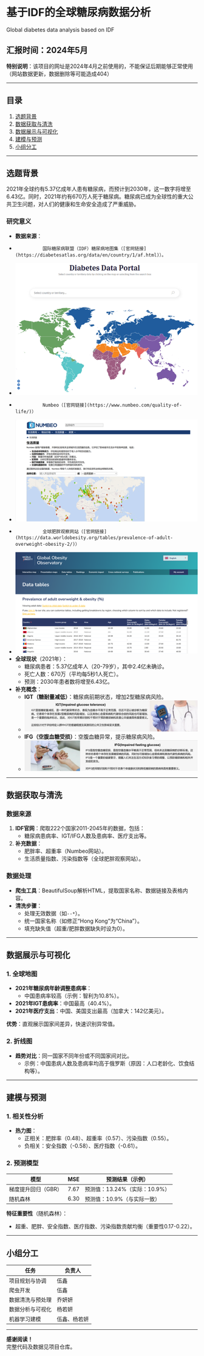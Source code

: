 # 基于IDF的全球糖尿病数据分析

Global diabetes data analysis based on IDF  

**汇报时间**：2024年5月  
---
**特别说明**：该项目的网址是2024年4月之前使用的，不能保证后期能够正常使用（网站数据更新，数据删除等可能造成404）


---

## 目录
1. [选题背景](#选题背景)  
2. [数据获取与清洗](#数据获取与清洗)  
3. [数据展示与可视化](#数据展示与可视化)  
4. [建模与预测](#建模与预测)  
5. [小组分工](#小组分工)  

---

## 选题背景
2021年全球约有5.37亿成年人患有糖尿病，而预计到2030年，这一数字将增至6.43亿。同时，2021年约有670万人死于糖尿病。糖尿病已成为全球性的重大公共卫生问题，对人们的健康和生命安全造成了严重威胁。


### 研究意义
- **数据来源**：
-               国际糖尿病联盟（IDF）糖尿病地图集（[官网链接](https://diabetesatlas.org/data/en/country/1/af.html)）。
- ![示例图像](/image/Http/糖尿病.png)
-               Numbeo（[官网链接](https://www.numbeo.com/quality-of-life/)）
- ![示例图像](/image/Http/Numbeo.png)
-               全球肥胖观察网站（[官网链接](https://data.worldobesity.org/tables/prevalence-of-adult-overweight-obesity-2/)）
- ![示例图像](/image/Http/肥胖网.png)
- **全球现状**（2021年）：  
  - 糖尿病患者：5.37亿成年人（20-79岁），其中2.4亿未确诊。  
  - 死亡人数：670万（平均每5秒1人死亡）。  
  - 预测：2030年患者数将增至6.43亿。  
- **补充概念**：  
  - **IGT（糖耐量减低）**：糖尿病前期状态，增加2型糖尿病风险。
  -  ![示例图像](/image/IGT_IFG/IGT.png)
  - **IFG（空腹血糖受损）**：空腹血糖异常，提示糖尿病风险。  
  -  ![示例图像](/image/IGT_IFG/IFG.png)
---

## 数据获取与清洗
### 数据来源
1. **IDF官网**：爬取222个国家2011-2045年的数据，包括：  
   - 糖尿病患病率、IGT/IFG人数及患病率、医疗支出等。  
2. **补充数据**：  
   - 肥胖率、超重率（Numbeo网站）。  
   - 生活质量指数、污染指数等（全球肥胖观察网站）。  

### 数据处理
- **爬虫工具**：BeautifulSoup解析HTML，提取国家名称、数据链接及表格内容。  
- **清洗步骤**：  
  - 处理无效数据（如`--*`）。  
  - 统一国家名称（如修正“Hong Kong”为“China”）。  
  - 填充缺失值（超重/肥胖数据缺失时设为0）。  

---

## 数据展示与可视化
### 1. 全球地图
- **2021年糖尿病年龄调整患病率**：  
  - 中国患病率较高（示例：智利为10.8%）。  
- **2021年IGT患病率**：中国最高（40.4%）。  
- **2021年医疗支出**：中国、美国支出最高（加拿大：142亿美元）。  

**优势**：直观展示国家间差异，快速识别异常值。  

### 2. 折线图
- **趋势对比**：同一国家不同年份或不同国家间对比。  
  - 示例：中国患病人数及患病率均高于俄罗斯（原因：人口老龄化、饮食结构等）。  

---

## 建模与预测
### 1. 相关性分析
- **热力图**：  
  - 正相关：肥胖率（0.48）、超重率（0.57）、污染指数（0.55）。  
  - 负相关：安全指数（-0.58）、医疗指数（-0.61）。  

### 2. 预测模型
| 模型                | MSE   | 预测结果（示例）       |
|---------------------|-------|------------------------|
| 梯度提升回归（GBR） | 7.67  | 预测值：13.24%（实际：10.9%） |
| 随机森林            | 6.30  | 预测值：10.9%（与实际一致）  |

**特征重要性**（随机森林）：  
- 超重、肥胖、安全指数、医疗指数、污染指数贡献均衡（重要性0.17-0.22）。  

---

## 小组分工
| 任务                | 负责人       |
|---------------------|--------------|
| 项目规划与协调      | 伍鑫         |
| 爬虫开发            | 伍鑫         |
| 数据清洗与预处理    | 乔妍妍       |
| 数据分析与可视化    | 杨若妍       |
| 机器学习建模        | 伍鑫、杨若妍 |

---

**感谢阅读！**  
完整代码及数据见项目仓库。  

